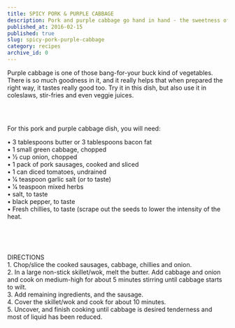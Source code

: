 ```yaml
---
title: SPICY PORK & PURPLE CABBAGE
description: Pork and purple cabbage go hand in hand - the sweetness of the cabbage perfectly complements the saltiness of the pork sausages. Besides deliciousness, this dish also provides a good dose of fibre, antioxidants and vitamins.
published_at: 2016-02-15
published: true
slug: spicy-pork-purple-cabbage
category: recipes
archive_id: 0
---
```


<div><p>Purple cabbage is one of those bang-for-your buck kind of vegetables. There is so much goodness in it, and it really helps that when prepared the right way, it tastes really good too. Try it in this dish, but also use it in coleslaws, stir-fries and even veggie juices.</p>
<p>&nbsp;</p>
<p><img src="/assets/media/4/conversions/web.jpg" alt="" /></p>
<p>For this pork and purple cabbage dish, you will need:</p>
<p>&bull; 3 tablespoons butter or 3 tablespoons bacon fat<br />&bull; 1 small green cabbage, chopped<br />&bull; 1&frasl;2 cup onion, chopped<br />&bull; 1 pack of pork sausages, cooked and sliced <br />&bull; 1 can diced tomatoes, undrained <br />&bull; 1&frasl;4 teaspoon garlic salt (or to taste)<br />&bull; 1&frasl;4 teaspoon mixed herbs<br />&bull; salt, to taste<br />&bull; black pepper, to taste<br />&bull; Fresh chillies, to taste (scrape out the seeds to lower the intensity of the heat.</p>
<p>&nbsp;</p>
<p>&nbsp;</p>
<p>DIRECTIONS<br />1. Chop/slice the cooked sausages, cabbage, chillies and onion.<br />2. In a large non-stick skillet/wok, melt the butter. Add cabbage and onion and cook on medium-high for about 5 minutes stirring until cabbage starts to wilt.<br />3. Add remaining ingredients, and the sausage.<br />4. Cover the skillet/wok and cook for about 10 minutes.<br />5. Uncover, and finish cooking until cabbage is desired tenderness and most of liquid has been reduced.</p>
<p>&nbsp;</p></div>
